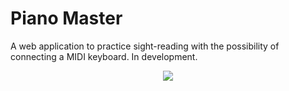 # Piano Master

A web application to practice sight-reading with the possibility of connecting a MIDI keyboard. In development.

<p align="center"><img src="https://git.ujacraft.es/h02marmc/interfaz_sudokuBT/uploads/dcb62c9ee2ee8e699db3bf9f89c5659a/piano-master.jpg"></p>